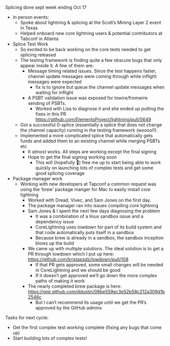 Splicing done sept week ending Oct 17

* In person events:
    * Spoke about lightning & splicing at the Scott’s Mining Layer 2 event in Texas
    * Helped onboard new core lightning users & potential contributors at Tabconf in Atlanta
* Splice Test Work
    * So excited to be back working on the core tests needed to get splicing released
    * The testing framework is finding quite a few obscure bugs that only appear inside it. A few of them are:
        * Message timing related issues. Since the test happens faster, channel update messages were coming through while inflight messages were expected
            * fix is to ignore but queue the channel update messages when waiting for inflight
        * A PSBT validation issue was exposed for towire/fromwire sending of PSBTs.
            * Worked with Lisa to diagnose it and she ended up putting the fixes in this PR https://github.com/ElementsProject/lightning/pull/5649
    * Got a successful 0-splice (essentially a splice that does not change the channel capacity) running in the testing framework (woooo!!).
    * Implemented a more complicated splice that automatically gets funds and added them to an existing channel while merging PSBTs etc
        * It *almost* works. All steps are working except the final signing
        * Hope to get the final signing working soon
            * This will (hopefully 🤞) free me up to start being able to work quickly on launching lots of complex tests and get some good splicing coverage
* Package manager work
    * Working with new developers at Tapconf a common request was using the ‘brew’ package manger for Mac to easily install core lightning
        * Worked with Dread, Vivec, and Sam Jones on the first day.
        * The package manager ran into issues compiling core lightning
        * Sam Jones & I spent the next few days diagnosing the problem
            * It was a combination of a linux sandbox issue and a dependency issue
            * CoreLightning uses lowdown for part of its build system and that code automatically puts itself in a sandbox
            * Because brew is already in a sandbox, the sandbox inception blows up the build
        * We came up with multiple solutions. The ideal solution is to get a PR through lowdown which I put up here: https://github.com/kristapsdz/lowdown/pull/108
            * If that PR gets approved, some small changes will be needed in CoreLightning and we should be good
            * If it doesn’t get approved we’ll go down the more complex paths of making it work
        * The nearly completed brew package is here: https://gist.github.com/ddustin/08be559ec3e52b58c212a309d1b2546c
            * But I can’t recommend its usage until we get the PR’s approved by the GitHub admins

Tasks for next cycle:
* Get the first complex test working complete (fixing any bugs that come up)
* Start building lots of complex tests!
